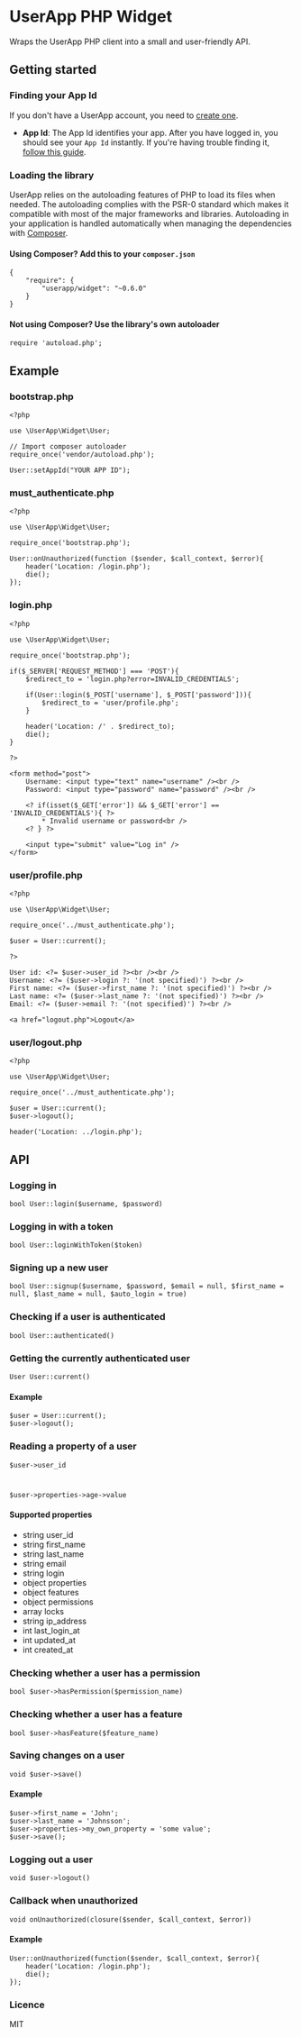 # UserApp PHP Widget

Wraps the UserApp PHP client into a small and user-friendly API.

## Getting started

### Finding your App Id

If you don't have a UserApp account, you need to [create one](https://app.userapp.io/#/sign-up/).

* **App Id**: The App Id identifies your app. After you have logged in, you should see your `App Id` instantly. If you're having trouble finding it, [follow this guide](https://help.userapp.io/customer/portal/articles/1322336-how-do-i-find-my-app-id-).

### Loading the library

UserApp relies on the autoloading features of PHP to load its files when needed. The autoloading complies with the PSR-0 standard which makes it compatible with most of the major frameworks and libraries. Autoloading in your application is handled automatically when managing the dependencies with [Composer](https://packagist.org/packages/userapp/userapp).
    
#### Using Composer? Add this to your `composer.json`

	{
		"require": {
			"userapp/widget": "~0.6.0"
		}
	}

#### Not using Composer? Use the library's own autoloader

    require 'autoload.php';

## Example

### bootstrap.php

	<?php

	use \UserApp\Widget\User;

	// Import composer autoloader
	require_once('vendor/autoload.php');

	User::setAppId("YOUR APP ID");

### must_authenticate.php
	
	<?php

	use \UserApp\Widget\User;

	require_once('bootstrap.php');

	User::onUnauthorized(function ($sender, $call_context, $error){
	    header('Location: /login.php');
	    die();
	});
	
### login.php

	<?php

	use \UserApp\Widget\User;

	require_once('bootstrap.php');

	if($_SERVER['REQUEST_METHOD'] === 'POST'){
	    $redirect_to = 'login.php?error=INVALID_CREDENTIALS';

	    if(User::login($_POST['username'], $_POST['password'])){
	        $redirect_to = 'user/profile.php';
	    }

	    header('Location: /' . $redirect_to);
	    die();
	}

	?>

	<form method="post">
	    Username: <input type="text" name="username" /><br />
	    Password: <input type="password" name="password" /><br />
		
		<? if(isset($_GET['error']) && $_GET['error'] == 'INVALID_CREDENTIALS'){ ?>
			* Invalid username or password<br />
		<? } ?>

	    <input type="submit" value="Log in" />
	</form>

### user/profile.php

	<?php

	use \UserApp\Widget\User;

	require_once('../must_authenticate.php');

	$user = User::current();
	
	?>

	User id: <?= $user->user_id ?><br /><br />
	Username: <?= ($user->login ?: '(not specified)') ?><br />
	First name: <?= ($user->first_name ?: '(not specified)') ?><br />
	Last name: <?= ($user->last_name ?: '(not specified)') ?><br />
	Email: <?= ($user->email ?: '(not specified)') ?><br />

	<a href="logout.php">Logout</a>
	
### user/logout.php

	<?php

	use \UserApp\Widget\User;

	require_once('../must_authenticate.php');

	$user = User::current();
	$user->logout();

	header('Location: ../login.php');

## API

### Logging in

    bool User::login($username, $password)

### Logging in with a token

    bool User::loginWithToken($token)

### Signing up a new user

    bool User::signup($username, $password, $email = null, $first_name = null, $last_name = null, $auto_login = true)

### Checking if a user is authenticated

    bool User::authenticated()

### Getting the currently authenticated user

    User User::current()

#### Example

    $user = User::current();
    $user->logout();

### Reading a property of a user

    $user->user_id
#
    $user->properties->age->value

#### Supported properties

* string user_id
* string first_name
* string last_name
* string email
* string login
* object properties
* object features
* object permissions
* array locks
* string ip_address
* int last\_login_at
* int updated_at
* int created_at

### Checking whether a user has a permission

    bool $user->hasPermission($permission_name)

### Checking whether a user has a feature

    bool $user->hasFeature($feature_name)

### Saving changes on a user

    void $user->save()

#### Example

    $user->first_name = 'John';
    $user->last_name = 'Johnsson';
    $user->properties->my_own_property = 'some value';
    $user->save();

### Logging out a user

    void $user->logout()

### Callback when unauthorized

    void onUnauthorized(closure($sender, $call_context, $error))
    
#### Example

    User::onUnauthorized(function($sender, $call_context, $error){
        header('Location: /login.php');
        die();
    });

### Licence

MIT
